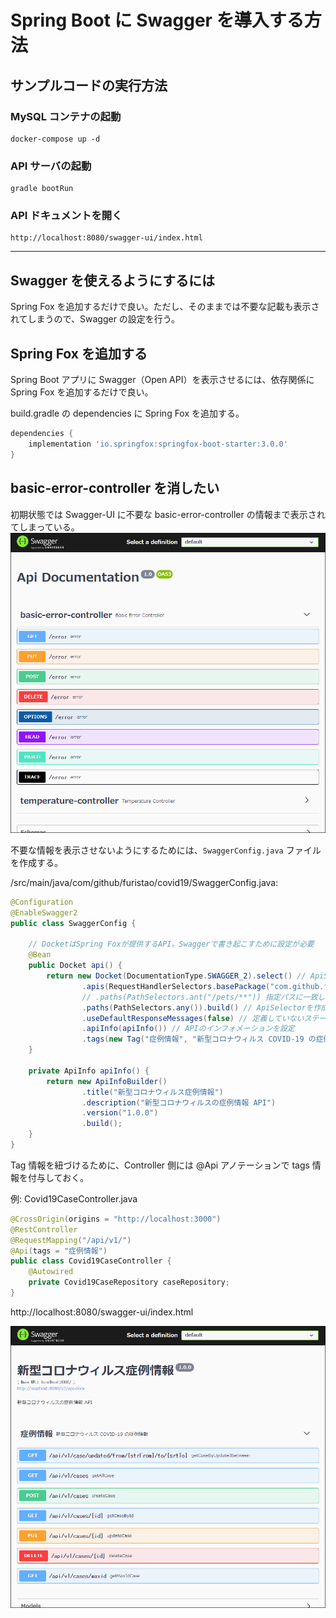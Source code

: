 # Spring Boot に Swagger を導入する方法

## サンプルコードの実行方法

### MySQL コンテナの起動
```console
docker-compose up -d
```

### API サーバの起動
```console
gradle bootRun
```

### API ドキュメントを開く
```
http://localhost:8080/swagger-ui/index.html
```

***

## Swagger を使えるようにするには
Spring Fox を追加するだけで良い。ただし、そのままでは不要な記載も表示されてしまうので、Swagger の設定を行う。

## Spring Fox を追加する
Spring Boot アプリに Swagger（Open API）を表示させるには、依存関係に Spring Fox を追加するだけで良い。

build.gradle の dependencies に Spring Fox を追加する。
```groovy
dependencies {
	implementation 'io.springfox:springfox-boot-starter:3.0.0'
}
```

## basic-error-controller を消したい
初期状態では Swagger-UI に不要な basic-error-controller の情報まで表示されてしまっている。 
![](./want_to_delete_displaying_basic_error-controller.png)

不要な情報を表示させないようにするためには、`SwaggerConfig.java` ファイルを作成する。

/src/main/java/com/github/furistao/covid19/SwaggerConfig.java:
```java
@Configuration
@EnableSwagger2
public class SwaggerConfig {

    // DocketはSpring Foxが提供するAPI。Swaggerで書き起こすために設定が必要
    @Bean
    public Docket api() {
        return new Docket(DocumentationType.SWAGGER_2).select() // ApiSelector : Swaggerで書き起こすAPIを選択する。
                .apis(RequestHandlerSelectors.basePackage("com.github.furistao.covid19"))
                // .paths(PathSelectors.ant("/pets/**")) 指定パスに一致したものだけ表示
                .paths(PathSelectors.any()).build() // ApiSelectorを作成
                .useDefaultResponseMessages(false) // 定義していないステータスコードを自動で付与
                .apiInfo(apiInfo()) // APIのインフォメーションを設定
                .tags(new Tag("症例情報", "新型コロナウィルス COVID-19 の症例情報"));
    }

    private ApiInfo apiInfo() {
        return new ApiInfoBuilder()
                .title("新型コロナウィルス症例情報")
                .description("新型コロナウィルスの症例情報 API")
                .version("1.0.0")
                .build();
    }
}
```

Tag 情報を紐づけるために、Controller 側には @Api アノテーションで tags 情報を付与しておく。

例: Covid19CaseController.java
```java
@CrossOrigin(origins = "http://localhost:3000")
@RestController
@RequestMapping("/api/v1/")
@Api(tags = "症例情報")
public class Covid19CaseController {
	@Autowired
	private Covid19CaseRepository caseRepository;
}
```

http://localhost:8080/swagger-ui/index.html

![](./customized_swagger_ui_on_spring_boot.png)
